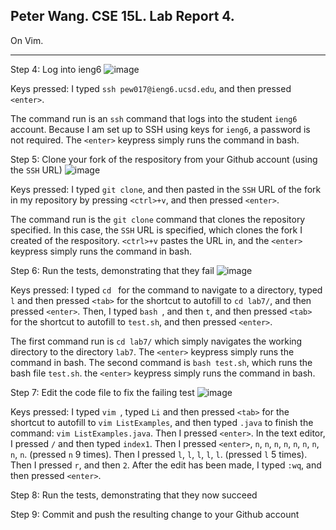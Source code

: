 Peter Wang. CSE 15L. Lab Report 4.
---

On Vim.

---

Step 4: Log into ieng6
![image](https://github.com/petruswagnavian/cse15l-lab-reports/assets/141669683/ab46dcc7-40ff-4ec9-9f5e-93a18ecc67fe)

Keys pressed: I typed `ssh pew017@ieng6.ucsd.edu`, and then pressed `<enter>`.

The command run is an `ssh` command that logs into the student `ieng6` account. Because I am set up to SSH using keys for `ieng6`, a password is not required. The `<enter>` keypress simply runs the command in bash.

Step 5: Clone your fork of the respository from your Github account (using the `SSH` URL)
![image](https://github.com/petruswagnavian/cse15l-lab-reports/assets/141669683/b037022d-9856-4f26-bd05-aea634757cf1)

Keys pressed: I typed `git clone`, and then pasted in the `SSH` URL of the fork in my repository by pressing `<ctrl>+v`, and then pressed `<enter>`.

The command run is the `git clone` command that clones the repository specified. In this case, the `SSH` URL is specified, which clones the fork I created of the respository. `<ctrl>+v` pastes the URL in, and the `<enter>` keypress simply runs the command in bash.

Step 6: Run the tests, demonstrating that they fail
![image](https://github.com/petruswagnavian/cse15l-lab-reports/assets/141669683/f1ce44e8-2803-4849-b8a9-cf565acb24fe)

Keys pressed: I typed `cd ` for the command to navigate to a directory, typed `l` and then pressed `<tab>` for the shortcut to autofill to `cd lab7/`, and then pressed `<enter>`. Then, I typed `bash `, and then `t`, and then pressed `<tab>` for the shortcut to autofill to `test.sh`, and then pressed `<enter>`.

The first command run is `cd lab7/` which simply navigates the working directory to the directory `lab7`. The `<enter>` keypress simply runs the command in bash. The second command is `bash test.sh`, which runs the bash file `test.sh`. the `<enter>` keypress simply runs the command in bash.

Step 7: Edit the code file to fix the failing test
![image](https://github.com/petruswagnavian/cse15l-lab-reports/assets/141669683/96ec80bb-61da-4600-90ae-5e0d0a03c6fa)

Keys pressed: I typed `vim `, typed `Li` and then pressed `<tab>` for the shortcut to autofill to `vim ListExamples`, and then typed `.java` to finish the command: `vim ListExamples.java`. Then I pressed `<enter>`. In the text editor, I pressed `/` and then typed `index1`. Then I pressed `<enter>`, `n`, `n`, `n`, `n`, `n`, `n`, `n`, `n`, `n`. (pressed `n` 9 times). Then I pressed `l`, `l`, `l`, `l`, `l`. (pressed `l` 5 times). Then I pressed `r`, and then `2`. After the edit has been made, I typed `:wq`, and then pressed `<enter>`.


Step 8: Run the tests, demonstrating that they now succeed

Step 9: Commit and push the resulting change to your Github account
